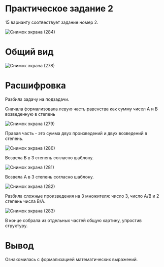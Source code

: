 # Практическое задание 2

15 варианту соотвествует задание номер 2.

![Снимок экрана (284)](https://user-images.githubusercontent.com/112986008/222811312-20853459-0126-46dd-80a4-d3e8ba93bb81.png)

# Общий вид

![Снимок экрана (278)](https://user-images.githubusercontent.com/112986008/222811496-0df77c76-8d97-43a9-9998-6dacf2cd360a.png)

# Расшифровка
Разбила задачу на подзадачи. 

Сначала формализовала левую часть равенства как сумму чисел А и В возведенную в степень

![Снимок экрана (279)](https://user-images.githubusercontent.com/112986008/222811594-259336b3-e364-4759-9628-b3f17ed62aa4.png)

Правая часть - это сумма двух произведений и двух возведений в степень.

![Снимок экрана (280)](https://user-images.githubusercontent.com/112986008/222811597-989825a6-6866-4521-a839-a6e55f02f720.png)

Возвела В в 3 степень согласно шаблону.

![Снимок экрана (281)](https://user-images.githubusercontent.com/112986008/222811602-f901ed5d-067f-4ee8-9428-9edb224ab2d2.png)

Возвела А в 3 степень согласно шаблону.

![Снимок экрана (282)](https://user-images.githubusercontent.com/112986008/222811605-fa92847b-e903-4e2f-8a2e-bd603b996de0.png)

Разбила сложные произведения на 3 множителя: число 3, число А/В и 2 степень числа В/А.

![Снимок экрана (283)](https://user-images.githubusercontent.com/112986008/222811610-9ef524ba-c0a5-43e5-8601-201dea4da3b9.png)

В конце собрала из отдельных частей общую картину, упростив структуру.

# Вывод

Ознакомилась с формализацией математических выражений.
